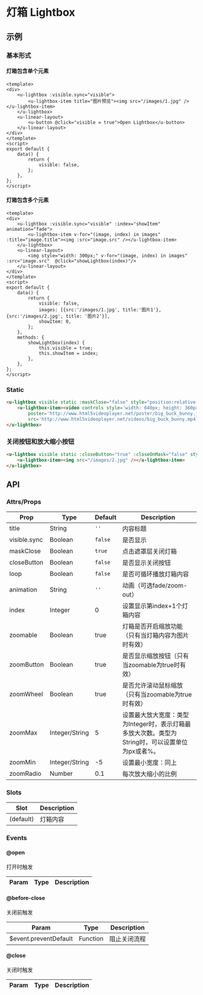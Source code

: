 # 灯箱 Lightbox

## 示例
### 基本形式
#### 灯箱包含单个元素

``` vue
<template>
<div>
    <u-lightbox :visible.sync="visible">
        <u-lightbox-item title="图片预览"><img src="/images/1.jpg" /></u-lightbox-item>
    </u-lightbox>
    <u-linear-layout>
        <u-button @click="visible = true">Open Lightbox</u-button>
    </u-linear-layout>
</div>
</template>
<script>
export default {
    data() {
        return {
            visible: false,
        };
    },
};
</script>
```

#### 灯箱包含多个元素

``` vue
<template>
<div>
    <u-lightbox :visible.sync="visible" :index="showItem" animation="fade">
        <u-lightbox-item v-for="(image, index) in images" :title="image.title"><img :src="image.src" /></u-lightbox-item>
    </u-lightbox>
    <u-linear-layout>
        <img style="width: 300px;" v-for="(image, index) in images" :src="image.src"  @click="showLightbox(index)"/>
    </u-linear-layout>
</div>
</template>
<script>
export default {
    data() {
        return {
            visible: false,
            images: [{src:'/images/1.jpg', title:'图片1'}, {src:'/images/2.jpg', title: '图片2'}],
            showItem: 0,
        };
    },
    methods: {
        showLightbox(index) {
            this.visible = true;
            this.showItem = index;
        },
    },
};
</script>
```

### Static

``` html
<u-lightbox visible static :maskClose="false" style="position:relative; height: 400px;" :zoomButton="false"> 
    <u-lightbox-item><video controls style='width: 640px; height: 360px; display: block;'
        poster='http://www.html5videoplayer.net/poster/big_buck_bunny.jpg'
        src='http://www.html5videoplayer.net/videos/big_buck_bunny.mp4'></video></u-lightbox-item>
</u-lightbox>
```

### 关闭按钮和放大缩小按钮

``` html
<u-lightbox visible static :closeButton="true" :closeOnMask="false" style="position:relative; height: 520px;">
    <u-lightbox-item><img src="/images/2.jpg" /></u-lightbox-item>
</u-lightbox>
```
## API

### Attrs/Props

| Prop | Type | Default | Description |
| --------- | ---- | ------- | ----------- |
| title | String | `''` | 内容标题 |
| visible.sync | Boolean | `false` | 是否显示 |
| maskClose | Boolean | `true` | 点击遮罩层关闭灯箱 |
| closeButton | Boolean | `false` | 是否显示关闭按钮 |
| loop | Boolean | `false` | 是否可循环播放灯箱内容 |
| animation | String | `''` | 动画（可选fade/zoom-out） |
| index | Integer | 0 | 设置显示第index+1个灯箱内容 |
| zoomable | Boolean | true | 灯箱是否开启缩放功能（只有当灯箱内容为图片时有效） |
| zoomButton | Boolean | true | 是否显示缩放按钮（只有当zoomable为true时有效） |
| zoomWheel | Boolean | true | 是否允许滚动鼠标缩放（只有当zoomable为true时有效） |
| zoomMax | Integer/String | 5 | 设置最大放大宽度：类型为Integer时，表示灯箱最多放大次数。类型为String时，可以设置单位为px或者%。 |
| zoomMin | Integer/String | -5 | 设置最小宽度：同上 |
| zoomRadio | Number | 0.1 | 每次放大缩小的比例 |

### Slots

| Slot | Description |
| ---- | ----------- |
| (default) | 灯箱内容 |

### Events

#### @open

打开时触发

| Param | Type | Description |
| ----- | ---- | ----------- |

#### @before-close

关闭前触发

| Param | Type | Description |
| ----- | ---- | ----------- |
| $event.preventDefault | Function | 阻止关闭流程 |

#### @close

关闭时触发

| Param | Type | Description |
| ----- | ---- | ----------- |
